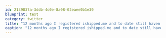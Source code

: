 ```yaml
---
id: 2139837a-3ddb-4c0e-8a08-02eaee0b1e39
blueprint: text
category: twitter
title: "12 months ago I registered ishipped.me and to date still haven't done anything with it."
caption: "12 months ago I registered ishipped.me and to date still haven't done anything with it."
---
```

